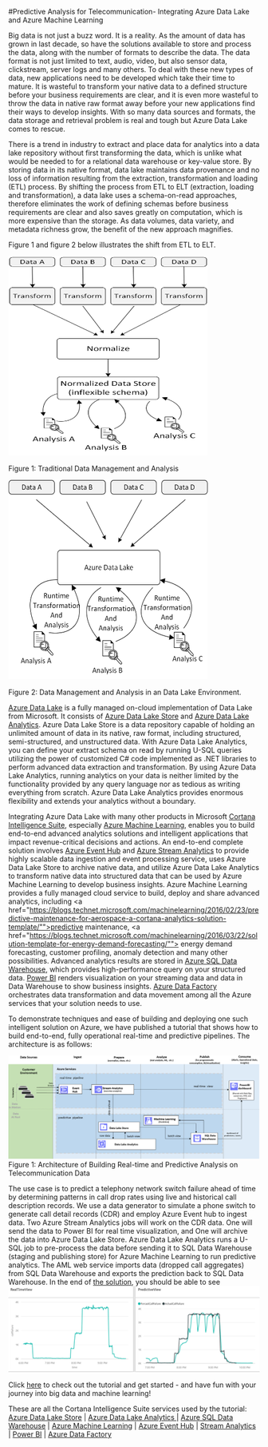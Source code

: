 #Predictive Analysis for Telecommunication- Integrating Azure Data Lake and Azure Machine Learning

Big data is not just a buzz word. It is a reality. As the amount of data has grown in last decade, so have the solutions available to store and process the data,  along with the number of formats to describe the data.  The data format is not just limited to text, audio, video, but also sensor data, clickstream, server logs and many others. To deal with these new types of data, new applications need to be developed which take their time to mature. It is wasteful to transform your native data to a defined structure  before your business requirements are clear, and it is even more wasteful to throw  the data in native raw format away before your new applications find their ways to develop insights. With so many data sources and formats, the data storage and retrieval problem is real and tough but Azure Data Lake comes to rescue.

There is a trend in industry to extract and place data for analytics into a data lake repository without first transforming the data, which is unlike what would be needed to for a relational data warehouse or key-value store. By storing data in its native format, data lake maintains data provenance and no loss of information  resulting from the extraction, transformation and loading (ETL) process. By shifting the process from ETL to ELT (extraction, loading and transformation), a data lake uses a schema-on-read approaches, therefore eliminates the work of defining schemas before business requirements are clear and also saves greatly on computation, which is more expensive than the storage. As data volumes, data variety, and metadata richness grow, the benefit of the new approach magnifies.



Figure 1 and figure 2 below illustrates the shift from ETL to ELT.

<img src="media/non_ADLS_analysis.png"  width="400" height="400" />

Figure 1: Traditional Data Management and Analysis



<img src="media/ADLS_analysis.png" width="400" height="400" />

Figure 2: Data Management and Analysis in an  Data Lake Environment.


<a href="https://azure.microsoft.com/en-us/solutions/data-lake/"/>Azure Data Lake</a>  is a fully managed on-cloud implementation of Data Lake from Microsoft. It consists of <a href="https://azure.microsoft.com/en-us/documentation/services/data-lake-store/"/> Azure Data Lake Store</a> and <a href="https://azure.microsoft.com/en-us/documentation/services/data-lake-analytics/"> Azure Data Lake Analytics</a>. Azure Data Lake Store is a data repository capable of holding an unlimited amount of data in its native, raw format, including structured, semi-structured, and unstructured data. With Azure Data Lake Analytics, you can define your extract schema on read by running U-SQL queries utilizing the power of customized C# code implemented as .NET libraries to perform advanced data extraction and transformation. By using Azure Data Lake Analytics, running analytics on your data is neither limited by the functionality provided by any query language nor as tedious as writing everything from scratch. Azure Data Lake Analytics provides enormous flexibility and extends your analytics without a boundary.

Integrating Azure Data Lake with many other products in Microsoft <a href="https://www.microsoft.com/en-us/server-cloud/cortana-intelligence-suite/what-is-cortana-intelligence.aspx">Cortana Intelligence Suite</a>, especially <a href="https://azure.microsoft.com/en-us/documentation/services/machine-learning/">Azure Machine Learning</a>, enables you to build end-to-end advanced analytics solutions and intelligent applications that impact revenue-critical decisions and actions.
 An end-to-end complete solution involves <a href="https://azure.microsoft.com/en-us/services/event-hubs/"/>Azure Event Hub</a> and <a href="https://azure.microsoft.com/en-us/services/stream-analytics/"/> Azure Stream Analytics</a> to provide highly scalable data ingestion and event processing service, uses Azure Data Lake Store to archive native data, and utilize Azure Data Lake Analytics to transform native data into structured data that can be used by Azure Machine Learning to develop business insights.   Azure Machine Learning provides a fully managed cloud service to build, deploy and share advanced analytics, including <a href="https://blogs.technet.microsoft.com/machinelearning/2016/02/23/predictive-maintenance-for-aerospace-a-cortana-analytics-solution-template/"">predictive maintenance</a>, <a href="https://blogs.technet.microsoft.com/machinelearning/2016/03/22/solution-template-for-energy-demand-forecasting/""> energy demand forecasting</a>, customer profiling, anomaly detection and many other possibilities. Advanced analytics results are stored in  <a href="https://azure.microsoft.com/en-us/documentation/articles/sql-data-warehouse-overview-what-is"/>Azure SQL Data Warehouse</a>, which  provides high-performance query on your structured data. <a href="https://powerbi.microsoft.com/en-us/"/>Power BI</a> renders visualization on your streaming data and  data in Data Warehouse to show business insights.
  <a href="https://azure.microsoft.com/en-us/services/data-factory/"/>Azure Data Factory</a> orchestrates  data transformation and data movement among all the Azure services that your solution needs to use.


To demonstrate techniques and ease of building and deploying one such intelligent solution on Azure, we have published a tutorial that shows how to build end-to-end, fully operational real-time and predictive pipelines. The architecture is as follows:

![](media/architecture.png)
Figure 1: Architecture of Building Real-time and Predictive Analysis on Telecommunication Data


The use case is to predict a telephony network switch failure ahead of time by determining patterns in call drop rates using live and historical call description records. We use a data generator to simulate a phone switch to generate  call detail records (CDR) and employ Azure Event hub to ingest data. Two Azure Stream Analytics jobs will work on the CDR data. One will send the data to Power BI for real time visualization, and One will archive the data into Azure Data Lake Store. Azure Data Lake Analytics runs a U-SQL job to pre-process the data before sending it to SQL Data Warehouse (staging and publishing store) for Azure Machine Learning to run predictive analytics.  The AML web service imports data (dropped call aggregates) from SQL Data Warehouse and exports the prediction  back to SQL Data Warehouse. In the end of <a href="https://gallery.cortanaintelligence.com/Tutorial/b0ef9f4462774901aa208791e2a42a49">the solution</a>, you should be able to see
![dashboard-usecase-image](./media/result_dashboard.png)

Click <a href="https://github.com/Azure/Cortana-Intelligence-Gallery-Content/tree/master/Tutorials/Data-Lake"/>here</a> to check out the tutorial and get started - and have fun with your journey into big data and machine learning!

These are all the Cortana Intelligence Suite services used by the tutorial:
 <a href="https://azure.microsoft.com/en-us/documentation/services/data-lake-store/"/> Azure Data Lake Store</a> | <a href="https://azure.microsoft.com/en-us/documentation/services/data-lake-analytics/"> Azure Data Lake Analytics </a> | <a href="https://azure.microsoft.com/en-us/documentation/articles/sql-data-warehouse-overview-what-is"/>Azure SQL Data Warehouse</a> | <a href="https://azure.microsoft.com/en-us/services/machine-learning/">Azure Machine Learning</a> | <a href="https://azure.microsoft.com/en-us/services/event-hubs/"/>Azure Event Hub</a> | <a href="https://azure.microsoft.com/en-us/services/stream-analytics/"/>Stream Analytics</a> | <a href="https://powerbi.microsoft.com/en-us/"/>Power BI</a> | <a href="https://azure.microsoft.com/en-us/services/data-factory/"/>Azure Data Factory</a>
